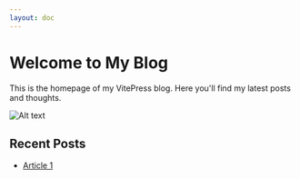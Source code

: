 ```yaml
---
layout: doc
---
```


# Welcome to My Blog

This is the homepage of my VitePress blog. Here you'll find my latest posts and thoughts.

![Alt text](/images/1.png)

## Recent Posts

- [Article 1](/posts/article-1)
